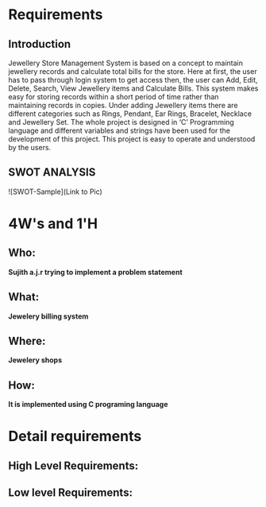 # Requirements
## Introduction
  Jewellery Store Management System is based on a  concept to maintain jewellery records and calculate total bills for the store. Here at first, the user has to pass through login system to get access then, the user can Add, Edit, Delete, Search, View Jewellery items and Calculate Bills. This system makes easy for storing records within a short period of time rather than maintaining records in copies. Under adding Jewellery items there are different categories such as Rings, Pendant, Ear Rings, Bracelet, Necklace and Jewellery Set. The whole project is designed in ‘C’ Programming language and different variables and strings have been used for the development of this project. This project is easy to operate and understood by the users.


## SWOT ANALYSIS
![SWOT-Sample](Link to Pic)

# 4W&#39;s and 1&#39;H

## Who:

**Sujith a.j.r trying to implement a problem statement**

## What:

**Jewelery billing system**



## Where:

**Jewelery shops**

## How:

**It is implemented using C programing language**

# Detail requirements
## High Level Requirements:



##  Low level Requirements:
